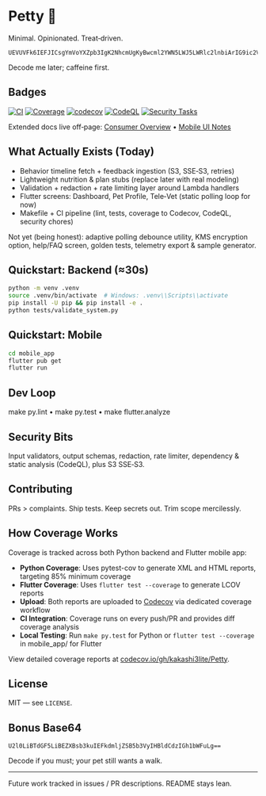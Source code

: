 # Petty 🐾

Minimal. Opinionated. Treat‑driven.

```text
UEVUVFk6IEFJICsgYmVoYXZpb3IgK2NhcmUgKyBwcml2YWN5LWJ5LWRlc2lnbiArIG9ic2VydmFiaWxpdHk=
```
Decode me later; caffeine first.

## Badges

[![CI](https://github.com/kakashi3lite/Petty/actions/workflows/ci.yml/badge.svg)](https://github.com/kakashi3lite/Petty/actions/workflows/ci.yml)
[![Coverage](https://github.com/kakashi3lite/Petty/actions/workflows/coverage.yml/badge.svg)](https://github.com/kakashi3lite/Petty/actions/workflows/coverage.yml)
[![codecov](https://codecov.io/gh/kakashi3lite/Petty/branch/main/graph/badge.svg)](https://codecov.io/gh/kakashi3lite/Petty)
[![CodeQL](https://github.com/kakashi3lite/Petty/actions/workflows/codeql.yml/badge.svg)](https://github.com/kakashi3lite/Petty/actions/workflows/codeql.yml)
[![Security Tasks](https://github.com/kakashi3lite/Petty/actions/workflows/dev-tasks.yml/badge.svg)](https://github.com/kakashi3lite/Petty/actions/workflows/dev-tasks.yml)

Extended docs live off‑page: [Consumer Overview](docs/CONSUMER_OVERVIEW.md) • [Mobile UI Notes](docs/MOBILE_UI_ADAPTIVE_POLLING.md)

## What Actually Exists (Today)

* Behavior timeline fetch + feedback ingestion (S3, SSE‑S3, retries)
* Lightweight nutrition & plan stubs (replace later with real modeling)
* Validation + redaction + rate limiting layer around Lambda handlers
* Flutter screens: Dashboard, Pet Profile, Tele‑Vet (static polling loop for now)
* Makefile + CI pipeline (lint, tests, coverage to Codecov, CodeQL, security chores)

Not yet (being honest): adaptive polling debounce utility, KMS encryption option, help/FAQ screen, golden tests, telemetry export & sample generator.

## Quickstart: Backend (≈30s)

```bash
python -m venv .venv
source .venv/bin/activate  # Windows: .venv\\Scripts\\activate
pip install -U pip && pip install -e .
python tests/validate_system.py
```

## Quickstart: Mobile

```bash
cd mobile_app
flutter pub get
flutter run
```

## Dev Loop

make py.lint • make py.test • make flutter.analyze

## Security Bits

Input validators, output schemas, redaction, rate limiter, dependency & static analysis (CodeQL), plus S3 SSE‑S3.

## Contributing

PRs > complaints. Ship tests. Keep secrets out. Trim scope mercilessly.

## How Coverage Works

Coverage is tracked across both Python backend and Flutter mobile app:

* **Python Coverage**: Uses pytest-cov to generate XML and HTML reports, targeting 85% minimum coverage
* **Flutter Coverage**: Uses `flutter test --coverage` to generate LCOV reports  
* **Upload**: Both reports are uploaded to [Codecov](https://codecov.io/gh/kakashi3lite/Petty) via dedicated coverage workflow
* **CI Integration**: Coverage runs on every push/PR and provides diff coverage analysis
* **Local Testing**: Run `make py.test` for Python or `flutter test --coverage` in mobile_app/ for Flutter

View detailed coverage reports at [codecov.io/gh/kakashi3lite/Petty](https://codecov.io/gh/kakashi3lite/Petty).

## License

MIT — see `LICENSE`.

## Bonus Base64

```text
U2l0LiBTdGF5LiBEZXBsb3kuIEFkdmljZSB5b3VyIHBldCdzIGh1bWFuLg==
```
Decode if you must; your pet still wants a walk.

---
Future work tracked in issues / PR descriptions. README stays lean.


